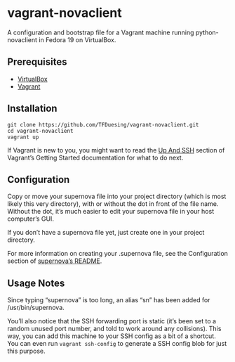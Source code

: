 vagrant-novaclient
==================

A configuration and bootstrap file for a Vagrant machine running python-novaclient in Fedora 19 on VirtualBox.


Prerequisites
-------------

* [VirtualBox](https://www.virtualbox.org)
* [Vagrant](http://www.vagrantup.com)


Installation
------------

	git clone https://github.com/TFDuesing/vagrant-novaclient.git
	cd vagrant-novaclient
	vagrant up

If Vagrant is new to you, you might want to read the [Up And SSH](http://docs.vagrantup.com/v2/getting-started/up.html) section of Vagrant’s Getting Started documentation for what to do next.


Configuration
-------------

Copy or move your supernova file into your project directory (which is most likely this very directory), with or without the dot in front of the file name.  Without the dot, it’s much easier to edit your supernova file in your host computer’s GUI.

If you don’t have a supernova file yet, just create one in your project directory.

For more information on creating your .supernova file, see the Configuration section of [supernova’s README](https://github.com/major/supernova/blob/master/README.md).


Usage Notes
-----------

Since typing “supernova” is too long, an alias “sn” has been added for /usr/bin/supernova.

You’ll also notice that the SSH forwarding port is static (it’s been set to a random unused port number, and told to work around any collisions).  This way, you can add this machine to your SSH config as a bit of a shortcut.  You can even run `vagrant ssh-config` to generate a SSH config blob for just this purpose.
